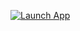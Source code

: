 [![Launch App](https://img.shields.io/badge/abrir–App-blue)](https://pobla-production.up.railway.app/)

